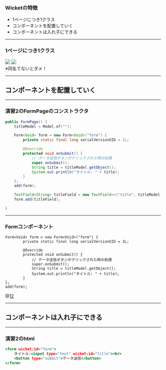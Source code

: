 ### Wicketの特徴
- 1ページにつき1クラス
- コンポーネントを配置していく
- コンポーネントは入れ子にできる

---

### 1ページにつき1クラス
![](https://i.imgur.com/UfZWrDN.png)
![](https://i.imgur.com/F6Cj2Ls.png)<br>
※同名でないとダメ！

---

## コンポーネントを配置していく

---

### 演習2のFormPageのコンストラクタ

```java:FormPage.java
public FormPage() {
    titleModel = Model.of("");

    Form<Void> form = new Form<Void>("form") {
        private static final long serialVersionUID = 1L;

        @Override
        protected void onSubmit() {
            // データ送信ボタンがクリックされた時の処理
            super.onSubmit();
            String title = titleModel.getObject();
            System.out.println("タイトル: " + title);
        }
    };
    add(form);

    TextField<String> titleField = new TextField<>("title", titleModel);
    form.add(titleField);

}
```

---

### Formコンポーネント
```
Form<Void> form = new Form<Void>("form") {
        private static final long serialVersionUID = 1L;

        @Override
        protected void onSubmit() {
            // データ送信ボタンがクリックされた時の処理
            super.onSubmit();
            String title = titleModel.getObject();
            System.out.println("タイトル: " + title);
        }
};
add(form);

```
@[12](add()を忘れずに!)

---

## コンポーネントは入れ子にできる

---

### 演習2のhtml

```html:FormPage.html
<form wicket:id="form">
    タイトル:<input type="text" wicket:id="title"><br>
    <button type="submit">データ送信</button>
</form>
```
